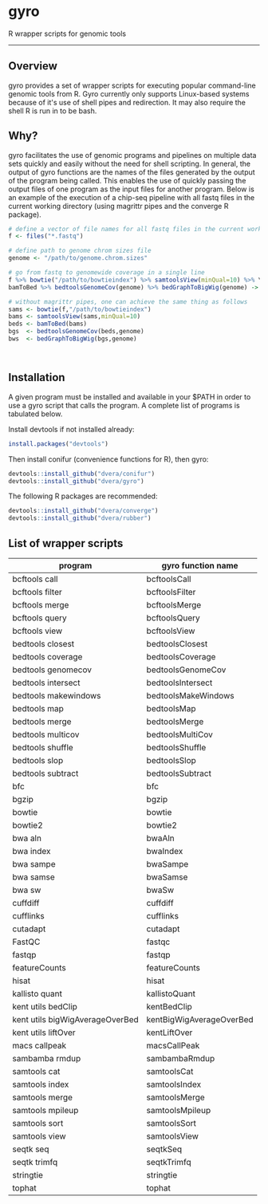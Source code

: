 # **gyro**

R wrapper scripts for genomic tools

---

## Overview

gyro provides a set of wrapper scripts for executing popular command-line genomic tools from R. Gyro currently only supports Linux-based systems because of it's use of shell pipes and redirection. It may also require the shell R is run in to be bash.

## Why?

gyro facilitates the use of genomic programs and pipelines on multiple data sets quickly and easily without the need for shell scripting. In general, the output of gyro functions are the names of the files generated by the output of the program being called. This enables the use of quickly passing the output files of one program as the input files for another program. Below is an example of the execution of a chip-seq pipeline with all fastq files in the current working directory (using magrittr pipes and the converge R package).

```R
# define a vector of file names for all fastq files in the current working directory
f <- files("*.fastq")

# define path to genome chrom sizes file
genome <- "/path/to/genome.chrom.sizes"

# go from fastq to genomewide coverage in a single line
f %>% bowtie("/path/to/bowtieindex") %>% samtoolsView(minQual=10) %>% \
bamToBed %>% bedtoolsGenomeCov(genome) %>% bedGraphToBigWig(genome) -> bigWigs

# without magrittr pipes, one can achieve the same thing as follows
sams <- bowtie(f,"/path/to/bowtieindex")
bams <- samtoolsView(sams,minQual=10)
beds <- bamToBed(bams)
bgs  <- bedtoolsGenomeCov(beds,genome)
bws  <- bedGraphToBigWig(bgs,genome)




```

## Installation

A given program must be installed and available in your $PATH in order to use a gyro script that calls the program. A complete list of programs is tabulated below.

Install devtools if not installed already:
```R
install.packages("devtools")
```

Then install conifur (convenience functions for R), then gyro:
```R
devtools::install_github("dvera/conifur")
devtools::install_github("dvera/gyro")
```

The following R packages are recommended:
```R
devtools::install_github("dvera/converge")
devtools::install_github("dvera/rubber")
```

## List of wrapper scripts

|program                  | gyro function name  |
|-------------------------|---------------------|
|bcftools call            | bcftoolsCall        |
|bcftools filter          | bcftoolsFilter      |
|bcftools merge           | bcftoolsMerge       |
|bcftools query           | bcftoolsQuery       |
|bcftools view            | bcftoolsView        |
|bedtools closest         | bedtoolsClosest     |
|bedtools coverage        | bedtoolsCoverage    |
|bedtools genomecov       | bedtoolsGenomeCov   |
|bedtools intersect       | bedtoolsIntersect   |
|bedtools makewindows     | bedtoolsMakeWindows |
|bedtools map             | bedtoolsMap         |
|bedtools merge           | bedtoolsMerge       |
|bedtools multicov        | bedtoolsMultiCov    |
|bedtools shuffle         | bedtoolsShuffle     |
|bedtools slop            | bedtoolsSlop        |
|bedtools subtract        | bedtoolsSubtract    |
|bfc                      | bfc                 |
|bgzip                    | bgzip               |
|bowtie                   | bowtie              |
|bowtie2                  | bowtie2             |
|bwa aln                  | bwaAln              |
|bwa index                | bwaIndex            |
|bwa sampe                | bwaSampe            |
|bwa samse                | bwaSamse            |
|bwa sw                   | bwaSw               |
|cuffdiff                 | cuffdiff            |
|cufflinks                | cufflinks           |
|cutadapt                 | cutadapt            |
|FastQC                   | fastqc              |
|fastqp                   | fastqp              |
|featureCounts            | featureCounts       |
|hisat                    | hisat               |
|kallisto quant           | kallistoQuant       |
|kent utils bedClip       | kentBedClip         |
|kent utils bigWigAverageOverBed | kentBigWigAverageOverBed |
|kent utils liftOver      | kentLiftOver        |
|macs callpeak            | macsCallPeak        |
|sambamba rmdup           | sambambaRmdup       |
|samtools cat             | samtoolsCat         |
|samtools index           | samtoolsIndex       |
|samtools merge           | samtoolsMerge       |
|samtools mpileup         | samtoolsMpileup     |
|samtools sort            | samtoolsSort        |
|samtools view            | samtoolsView        |
|seqtk seq                | seqtkSeq            |
|seqtk trimfq             | seqtkTrimfq         |
|stringtie                | stringtie           |
|tophat                   | tophat              |

